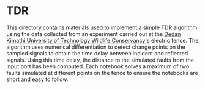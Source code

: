 # TDR

This directory contains materials used to implement a simple TDR algorithm using the data collected from an experiment carried out at the [Dedan Kimathi University of Technology Wildlife Conservancy's](https://conservancy.dkut.ac.ke/) electric fence. The algorithm uses numerical differentiation to detect change points on the sampled signals to obtain the time delay between incident and reflected signals. Using this time delay, the distance to the simulated faults from the input port has been computed. Each notebook solves a maximum of two faults simulated at different points on the fence to ensure the notebooks are short and easy to follow.
